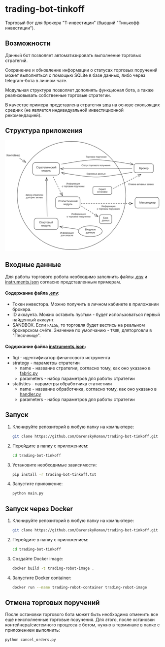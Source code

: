 # trading-bot-tinkoff

Торговый бот для брокера "Т-инвестиции" (бывший "Тинькофф инвестиции").

## Возможности

Данный бот позволяет автоматизировать выполнение торговых стратегий.

Сохранение и обновление информации о статусах торговых поручений может выполняться с помощью SQLite в базе данных, либо через telegram-бота в личном чате.

Модульная структура позволяет дополнять функционал бота, а также реализовывать собственные торговые стратегии.

В качестве примера представлена стратегия [sma](https://github.com/DarenskyRoman/trading-bot-tinkoff/blob/main/strategies/sma/strategy.py) на основе скользящих средних (не является индивидуальной инвестиционной рекомендацией).

## Структура приложения

![](/img/structure.png)

## Входные данные

Для работы торгового робота необходимо заполнить файлы [.env](https://github.com/DarenskyRoman/trading-bot-tinkoff/blob/main/.env) и [instruments.json](https://github.com/DarenskyRoman/trading-bot-tinkoff/blob/main/instruments.json) согласно представленным примерам.

#### Содержание файла [.env](https://github.com/DarenskyRoman/trading-bot-tinkoff/blob/main/.env):

* Токен инвестора. Можно получить в личном кабинете в приложении брокера.
* ID аккаунта. Можно оставить пустым - будет использоваться первый найденный аккаунт.
* SANDBOX. Если `FALSE`, то торговля будет вестись на реальном брокерском счёте. Значение по умолчанию - `TRUE`, дляторговли в "Песочнице".

#### Содержание файла [instruments.json](https://github.com/DarenskyRoman/trading-bot-tinkoff/blob/main/instruments.json):

* figi - идентификатор финансового иструмента
* strategy - параметры стратегии
    * name - название стратегии, согласно тому, как оно указано в [fabric.py](https://github.com/DarenskyRoman/trading-bot-tinkoff/blob/main/strategies/fabric.py)
    * parameters - набор параметров для работы стратегии
* statistics - параметры обработчика статистики
    * name - название обработчика, согласно тому, как оно указано в [handler.py](https://github.com/DarenskyRoman/trading-bot-tinkoff/blob/main/statistics/handler.py)
    * parameters - набор параметров для работы стратегии

## Запуск

1. Клонируйте репозиторий в любую папку на компьютере:

    ```bash
    git clone https://github.com/DarenskyRoman/trading-bot-tinkoff.git
    ```

2. Перейдите в папку с приложением:

    ```bash
    cd trading-bot-tinkoff
    ```

3. Установите необходимые зависимости:

    ```bash
    pip install -r trading-bot-tinkoff.txt
    ```

4.  Запустите приложение:

    ```bash
    python main.py
    ```

## Запуск через Docker

1. Клонируйте репозиторий в любую папку на компьютере:

    ```bash
    git clone https://github.com/DarenskyRoman/trading-bot-tinkoff.git
    ```

2. Перейдите в папку с приложением:

    ```bash
    cd trading-bot-tinkoff
    ```

3.  Создайте Docker image:

    ```bash
    docker build -t trading-robot-image .
    ```

4.  Запустите Docker container:

    ```bash
    docker run --name trading-robot-container trading-robot-image
    ```

## Отмена торговых поручений 

После остановки торгового бота может быть необходимо отменить все ещё неисполненные торговые поручения. Для этого, после остановки контейнера/системного процесса с ботом, нужно в терминале в папке с приложением выполнить:

```bash
python cancel_orders.py
```